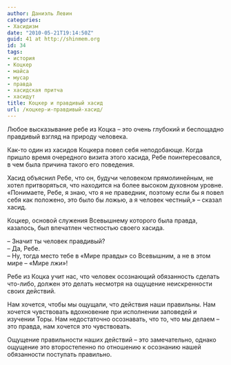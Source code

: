 ```yaml
---
author: Даниэль Левин
categories:
- Хасидизм
date: "2010-05-21T19:14:50Z"
guid: 41 at http://shinmem.org
id: 34
tags:
- история
- Коцкер
- майса
- мусар
- правда
- хасидская притча
- хасидут
title: Коцкер и правдивый хасид
url: /коцкер-и-правдивый-хасид/
---
```

<!--more-->

Любое высказывание ребе из Коцка &#8211; это очень глубокий и беспощадно правдивый взгляд на природу человека.

Как-то один из хасидов Коцкера повел себя неподобающе. Когда пришло время очередного визита этого хасида, Ребе поинтересовался, в чем была причина такого его поведения.

Хасид объяснил Ребе, что он, будучи человеком прямолинейным, не хотел притворяться, что находится на более высоком духовном уровне. «Понимаете, Ребе, я знаю, что я не праведник, поэтому если бы я повел себя как положено, это было бы ложью, а я человек честный,» &#8211; сказал хасид.

Коцкер, основой служения Всевышнему которого была правда, казалось, был впечатлен честностью своего хасида.

&#8211; Значит ты человек правдивый?  
&#8211; Да, Ребе.  
&#8211; Ну, тогда место тебе в «Мире правды» со Всевышним, а не в этом мире &#8211; «Мире лжи»!

Ребе из Коцка учит нас, что человек осознающий обязанность сделать что-либо, должен это делать несмотря на ощущение неискренности своих действий.

Нам хочется, чтобы мы ощущали, что действия наши правильны. Нам хочется чувствовать вдохновение при исполнении заповедей и изучении Торы. Нам недостаточно осознавать, что то, что мы делаем &#8211; это правда, нам хочется это чувствовать.

Ощущение правильности наших действий &#8211; это замечательно, однако ощущение это второстепенно по отношению к осознанию нашей обязанности поступать правильно.